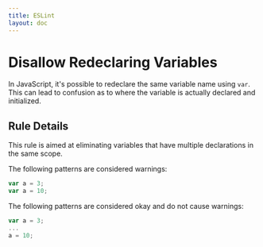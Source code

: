 ```yaml
---
title: ESLint
layout: doc
---
```

# Disallow Redeclaring Variables

In JavaScript, it's possible to redeclare the same variable name using `var`. This can lead to confusion as to where the variable is actually declared and initialized.

## Rule Details

This rule is aimed at eliminating variables that have multiple declarations in the same scope.

The following patterns are considered warnings:

```js
var a = 3;
var a = 10;
```

The following patterns are considered okay and do not cause warnings:

```js
var a = 3;
...
a = 10;
```
